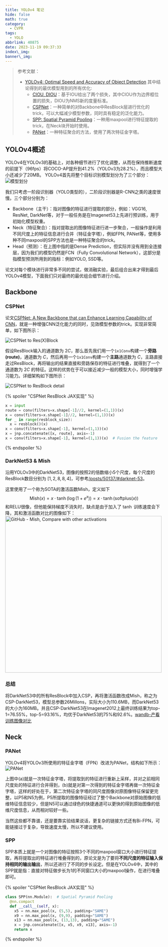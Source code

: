 ```yaml
---
title: YOLOv4 笔记
hide: false
math: true
category:
  - CVPR
tags:
  - YOLO
abbrlink: 40875
date: 2023-11-19 09:37:33
index\_img:
banner\_img:
---
```


> 参考文献：
> - [YOLOv4: Optimal Speed and Accuracy of Object Detection](https://arxiv.org/pdf/2004.10934.pdf)
> 其中结论得到的最优模型用到的所有优化:
>   - [CIOU, DIOU](https://arxiv.org/pdf/1911.08287.pdf)：基于IOU给出了两个损失，其中CIOU作为边界框位置的损失，DIOU为NMS新的度量标准。
>   - [CSPNet](https://arxiv.org/pdf/1911.11929.pdf)：一种简单的对Backbone中ResBlock层进行优化的trick，可以大幅减少模型参数，同时具有稳定的泛化能力。
>   - [SPP: Spatial Pyramid Pooling](https://arxiv.org/abs/1406.4729)：一种用maxpool进行特征提取的trick，在Neck块开始时使用。
>   - [PANet](https://arxiv.org/pdf/1803.01534.pdf)：一种特征聚合的方法，使用了两次特征金字塔。

## YOLOv4概述

YOLOv4在YOLOv3的基础上，对各种细节进行了优化调整，从而在保持推断速度的前提下（96fps）将COCO-AP提升到41.2%（YOLOv3为28.2%），而且模型大小还减少了20MB。
YOLOv4首先将整个目标识别模型划分为了三个部分：
![模型划分](/figures/CVPR/YOLOv4/model_depart.png)

我们只考虑一阶段识别器（YOLO类型的），二阶段识别器是R-CNN之类的速度很慢。三个部分分别为：
- Backbone（主干）：指对图像的特征进行提取的部分，例如：VGG16, ResNet, DarkNet等，对于一般任务是在Imagenet53上先进行预训练，用于初始化模型权重。
- Neck（特征聚合）：指对提取出的图像特征进行进一步聚合，一般操作是利用不同尺度上的特征信息进行合并（特征金字塔），例如FPN, PANet等，使用多种不同maxpool的SPP方法也是一种特征聚合的trick。
- Head（预测）：在上图中指的是Dense Prediction，但实际并没有用到全连接层，因为我们的模型仍然是FCN（Fully Convolutional Network），这部分是指模型预测所用到的指标：例如YOLO, SSD等。

论文对每个模块进行非常多不同的尝试，做消融实验，最后组合出来才得到最后YOLOv4模型，下面我们只对最终的最优组合细节进行介绍。

## Backbone
### CSPNet
论文[CSPNet: A New Backbone that can Enhance Learning Capability of CNN](https://arxiv.org/pdf/1911.11929.pdf)，就是一种增强CNN泛化能力的同时，见效模型参数的trick。实现非常简单，如下图所示：

![CSPNet to Res(X)Block](/figures/CVPR/YOLOv4/CSPNet_to_ResBlock.png)

假设ResBlock输入的通道数为 $2C$，那么首先我们用一个`1x1Conv`构建一个**旁路(route)**，通道数为 $C$，然后再用一个`1x1Conv`构建一个**主路**通道数为 $C$，主路直接走过ResBlock，再将输出的结果直接和旁路保存的特征进行堆叠，就得到了一个通道数为 $2C$ 的特征。这样的优势在于可以接近减少一般的模型大小，同时增强学习能力。详细架构如下图所示：

![CSPNet to ResBlock detail](/figures/CVPR/YOLOv4/CSPNet_ResBlock_detail.jpg)

{% spoiler "CSPNet ResBlock JAX实现" %}
```python
x = input
route = conv(filters=x.shape[-1]//2, kernel=(1,1))(x)
x = conv(filters=x.shape[-1]//2, kernel=(1,1))(x)
for _ in range(resblock_size):
  x = resblock()(x)
x = conv(filters=x.shape[-1], kernel=(1,1))(x)
x = jnp.concatenate([x, route], axis=-1)
x = conv(filters=x.shape[-1], kernel=(1,1))(x)  # Fusion the feature
```
{% endspoiler %}

### DarkNet53 & Mish
沿用YOLOv3中的DarkNet53，图像的按照2的倍数缩小5个尺度，每个尺度的ResBlock数目分别为 $[1,2,8,8,4]$，可参考[/posts/50137/#darknet-53](YOLOv3-DarkNet53)。

这里使用了一个称为SOTA的激活函数Mish，定义如下
$$
\text{Mish}(x) = x\cdot \tanh(\log(1+e^x)) = x\cdot \tanh(\text{softplus}(x))
$$
和RELU很像，但他能保持梯度不消失时，缺点是由于加入了 $\tanh$ 训练速度会下降，其和激活函数对比的图像如下：
<img src="https://raw.githubusercontent.com/digantamisra98/Mish/master/Observations/Mish3.png" height=500 alt="GitHub - Mish, Compare with other activations">

### 总结

将DarkNet53中的所有ResBlock中加入CSP，再将激活函数改成Mish，称之为CSP-DarkNet53，模型总参数26Millons，实际大小为110.6MB，而DarkNet53的大小为160MB。并且CSP-DarkNet53在Imagenet2012上最终训练结果为top-1=76.55%，top-5=93.16%，均优于DarkNet53的75%和92.6%。[wandb-产看训练图像对比](https://api.wandb.ai/links/wty-yy/jgf9evy6)

## Neck

### PANet

YOLOv4将YOLOv3所使用的特征金字塔（FPN）改进为PANet，结构如下所示：
![PANet](/figures/CVPR/YOLOv4/PANet.png)

上图中(a)就是一次特征金字塔，将提取到的特征进行重新上采样，并对之前相同尺度处的特征进行合并得到，(b)就是对第一次得到的特征金字塔再做一次特征金字塔，这样的好处在于，第二次特征金字塔的同尺度图像对原图像特征保留更完整，以P5和N5为例，P5所提取的图像特征经过了整个Backbone对原始图像的低维特征信息较少，但是N5可以通过绿色的快捷通道可以更快的得到原始图像的低维尺度信息，从而相对较好一些。

当然这些都不靠谱，还是要靠实验结果说话，更复杂的链接方式还有Bi-FPN，可能链接过于复杂，导致速度太慢，所以不建议使用。

### SPP

SPP本质上就是一个对图像的特征按照3个不同的maxpool窗口大小进行特征提取，再将提取出的特征进行堆叠得到的，原论文是为了要将**不同尺度的特征输入保持相同的输出输出**，所以还进行了不同的步长设定。但是在YOLOv4中，其中的SPP就是指：直接对特征做步长为1的不同窗口大小的maxpool操作，在进行堆叠即可。

{% spoiler "CSPNet ResBlock JAX实现" %}
```python
class SPP(nn.Module):  # Spatial Pyramid Pooling
  @nn.compact
  def __call__(self, x):
    x5 = nn.max_pool(x, (5,5), padding="SAME")
    x9 = nn.max_pool(x, (9,9), padding="SAME")
    x13 = nn.max_pool(x, (13,13), padding="SAME")
    x = jnp.concatenate([x, x5, x9, x13], axis=-1)
    return x
```
{% endspoiler %}
